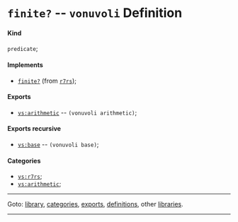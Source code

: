 

<a id='definition__vonuvoli__finite_3f'></a>

# `finite?` -- `vonuvoli` Definition


<a id='definition__vonuvoli__finite_3f__kind'></a>

#### Kind

`predicate`;


<a id='definition__vonuvoli__finite_3f__implements'></a>

#### Implements

 * [`finite?`](../../r7rs/definitions/finite_3f.md#definition__r7rs__finite_3f) (from [`r7rs`](../../r7rs/_index.md#library__r7rs));


<a id='definition__vonuvoli__finite_3f__exports'></a>

#### Exports

 * [`vs:arithmetic`](../../vonuvoli/exports/vs_3a_arithmetic.md#export__vonuvoli__vs_3a_arithmetic) -- `(vonuvoli arithmetic)`;


<a id='definition__vonuvoli__finite_3f__exports-recursive'></a>

#### Exports recursive

 * [`vs:base`](../../vonuvoli/exports/vs_3a_base.md#export__vonuvoli__vs_3a_base) -- `(vonuvoli base)`;


<a id='definition__vonuvoli__finite_3f__categories'></a>

#### Categories

 * [`vs:r7rs`](../../vonuvoli/categories/vs_3a_r7rs.md#category__vonuvoli__vs_3a_r7rs);
 * [`vs:arithmetic`](../../vonuvoli/categories/vs_3a_arithmetic.md#category__vonuvoli__vs_3a_arithmetic);

----

Goto: [library](../../vonuvoli/_index.md#library__vonuvoli), [categories](../../vonuvoli/categories/_index.md#toc__vonuvoli__categories), [exports](../../vonuvoli/exports/_index.md#toc__vonuvoli__exports), [definitions](../../vonuvoli/definitions/_index.md#toc__vonuvoli__definitions), other [libraries](../../_libraries.md#toc__libraries).

----

